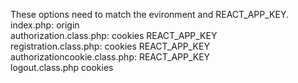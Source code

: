 These options need to match the evironment and REACT_APP_KEY.
<br>
index.php: origin
<br>
authorization.class.php: cookies REACT_APP_KEY
<br>
registration.class.php: cookies REACT_APP_KEY
<br>
authorizationcookie.class.php: REACT_APP_KEY
<br>
logout.class.php cookies